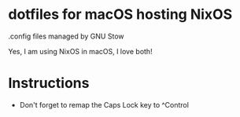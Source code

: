 # dotfiles for macOS hosting NixOS
.config files managed by GNU Stow

Yes, I am using NixOS in macOS, I love both!

# Instructions
 - Don't forget to remap the Caps Lock key to ^Control
